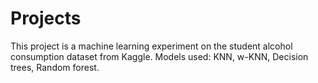 # Projects
This project is a machine learning experiment on the student alcohol consumption dataset from Kaggle. Models used: KNN, w-KNN, Decision trees, Random forest.
